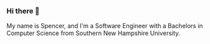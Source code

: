### Hi there 👋

My name is Spencer, and I'm a Software Engineer with a Bachelors in Computer Science from Southern New Hampshire University. 
